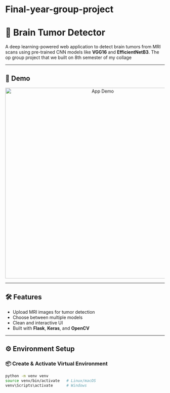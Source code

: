 # Final-year-group-project


# 🧠 Brain Tumor Detector

A deep learning-powered web application to detect brain tumors from MRI scans using pre-trained CNN models like **VGG16** and **EfficientNetB3**.
The op group project that we built on 8th semester of my collage 

---

## 🚀 Demo

<p align="center">
  <img src="static/app_final.gif" alt="App Demo" width="600"/>
</p>

---

## 🛠️ Features

- Upload MRI images for tumor detection
- Choose between multiple models
- Clean and interactive UI
- Built with **Flask**, **Keras**, and **OpenCV**


---

## ⚙️ Environment Setup

###  📦 Create & Activate Virtual Environment

```bash
python -m venv venv
source venv/bin/activate   # Linux/macOS
venv\Scripts\activate      # Windows
